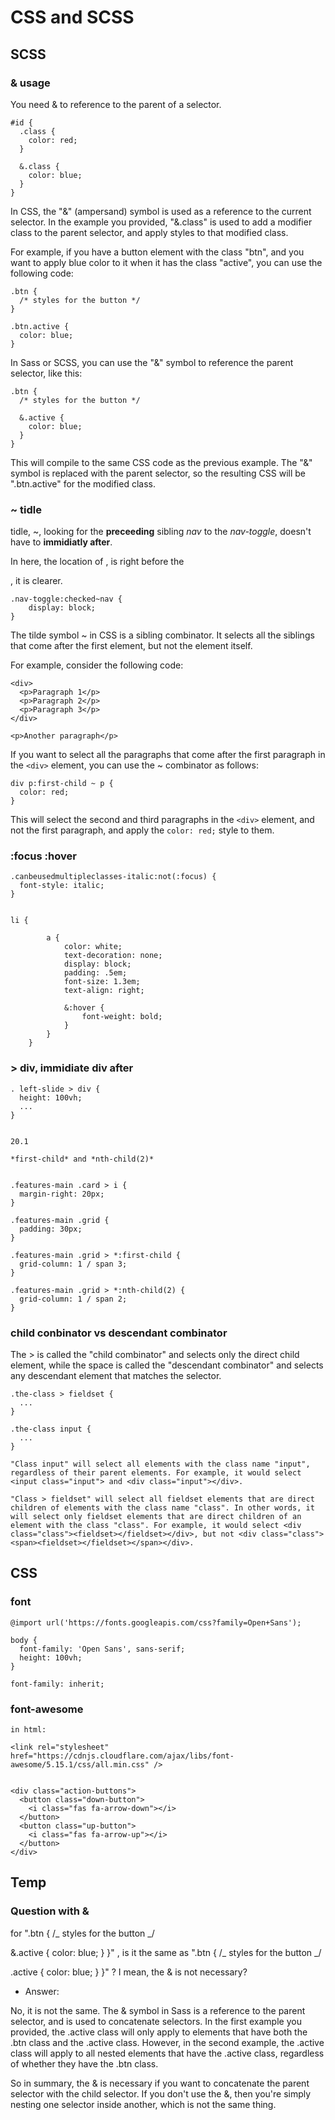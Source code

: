 # CSS and SCSS

## SCSS

### & usage

You need & to reference to the parent of a selector.

```
#id {
  .class {
    color: red;
  }

  &.class {
    color: blue;
  }
}

```

In CSS, the "&" (ampersand) symbol is used as a reference to the current selector. In the example you provided, "&.class" is used to add a modifier class to the parent selector, and apply styles to that modified class.

For example, if you have a button element with the class "btn", and you want to apply blue color to it when it has the class "active", you can use the following code:

```
.btn {
  /* styles for the button */
}

.btn.active {
  color: blue;
}

```

In Sass or SCSS, you can use the "&" symbol to reference the parent selector, like this:

```
.btn {
  /* styles for the button */

  &.active {
    color: blue;
  }
}

```

This will compile to the same CSS code as the previous example. The "&" symbol is replaced with the parent selector, so the resulting CSS will be ".btn.active" for the modified class.

### ~ tidle

tidle, ~, looking for the **preceeding** sibling _nav_ to the _nav-toggle_, doesn't have to **immidiatly after**.

In here, the location of _<checkbox>_, is right before the _<nav>_, it is clearer.

```
.nav-toggle:checked~nav {
    display: block;
}

```

The tilde symbol ~ in CSS is a sibling combinator. It selects all the siblings that come after the first element, but not the element itself.

For example, consider the following code:

```
<div>
  <p>Paragraph 1</p>
  <p>Paragraph 2</p>
  <p>Paragraph 3</p>
</div>

<p>Another paragraph</p>
```

If you want to select all the paragraphs that come after the first paragraph in the `<div>` element, you can use the ~ combinator as follows:

```
div p:first-child ~ p {
  color: red;
}
```

This will select the second and third paragraphs in the `<div>` element, and not the first paragraph, and apply the `color: red;` style to them.

### :focus :hover

```
.canbeusedmultipleclasses-italic:not(:focus) {
  font-style: italic;
}


li {

        a {
            color: white;
            text-decoration: none;
            display: block;
            padding: .5em;
            font-size: 1.3em;
            text-align: right;

            &:hover {
                font-weight: bold;
            }
        }
    }
```

### > div, immidiate div after

```
. left-slide > div {
  height: 100vh;
  ...
}


20.1

*first-child* and *nth-child(2)*


.features-main .card > i {
  margin-right: 20px;
}

.features-main .grid {
  padding: 30px;
}

.features-main .grid > *:first-child {
  grid-column: 1 / span 3;
}

.features-main .grid > *:nth-child(2) {
  grid-column: 1 / span 2;
}

```

### child conbinator vs descendant combinator

The > is called the "child combinator" and selects only the direct child element, while the space is called the "descendant combinator" and selects any descendant element that matches the selector.

```
.the-class > fieldset {
  ...
}

.the-class input {
  ...
}

"Class input" will select all elements with the class name "input", regardless of their parent elements. For example, it would select <input class="input"> and <div class="input"></div>.

"Class > fieldset" will select all fieldset elements that are direct children of elements with the class name "class". In other words, it will select only fieldset elements that are direct children of an element with the class "class". For example, it would select <div class="class"><fieldset></fieldset></div>, but not <div class="class"><span><fieldset></fieldset></span></div>.

```

## CSS

### font

```
@import url('https://fonts.googleapis.com/css?family=Open+Sans');

body {
  font-family: 'Open Sans', sans-serif;
  height: 100vh;
}

font-family: inherit;

```

### font-awesome

```
in html:

<link rel="stylesheet" href="https://cdnjs.cloudflare.com/ajax/libs/font-awesome/5.15.1/css/all.min.css" />


<div class="action-buttons">
  <button class="down-button">
    <i class="fas fa-arrow-down"></i>
  </button>
  <button class="up-button">
    <i class="fas fa-arrow-up"></i>
  </button>
</div>

```

## Temp

### Question with &

for ".btn {
/_ styles for the button _/

&.active {
color: blue;
}
}" , is it the same as ".btn {
/_ styles for the button _/

.active {
color: blue;
}
}" ? I mean, the & is not necessary?

- Answer:

No, it is not the same. The & symbol in Sass is a reference to the parent selector, and is used to concatenate selectors. In the first example you provided, the .active class will only apply to elements that have both the .btn class and the .active class. However, in the second example, the .active class will apply to all nested elements that have the .active class, regardless of whether they have the .btn class.

So in summary, the & is necessary if you want to concatenate the parent selector with the child selector. If you don't use the &, then you're simply nesting one selector inside another, which is not the same thing.
